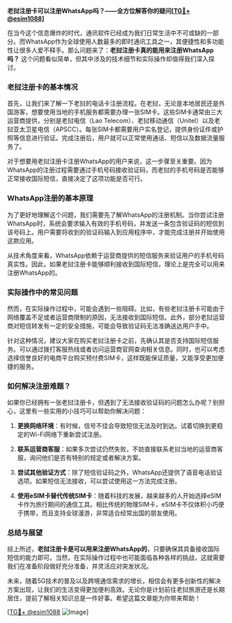 **老挝注册卡可以注册WhatsApp吗？——全方位解答你的疑问[[TG💪+ @esim1088](https://t.me/s/esim1088)]**

在当今这个信息爆炸的时代，通讯软件已经成为我们日常生活中不可或缺的一部分。而WhatsApp作为全球使用人数最多的即时通讯工具之一，其便捷性和多功能性让很多人爱不释手。那么问题来了：**老挝注册卡真的能用来注册WhatsApp吗？** 这个问题看似简单，但其中涉及的技术细节和实际操作却值得我们深入探讨。

### 老挝注册卡的基本情况

首先，让我们来了解一下老挝的电话卡注册流程。在老挝，无论是本地居民还是外国游客，想要使用当地的手机服务都需要办理一张SIM卡。这些SIM卡通常由三大运营商提供，分别是老挝电信（Lao Telecom）、老挝移动通信（Unitel）以及老挝亚太卫星电信（APSCC）。每张SIM卡都需要用户实名登记，提供身份证件或护照等信息进行验证。完成注册后，用户就可以正常使用通话、短信以及数据流量服务了。

对于想要用老挝注册卡注册WhatsApp的用户来说，这一步骤至关重要。因为WhatsApp的注册过程需要通过手机号码接收验证码，而老挝的手机号码是否能够正常接收国际短信，直接决定了这项功能是否可行。

### WhatsApp注册的基本原理

为了更好地理解这个问题，我们需要先了解WhatsApp的注册机制。当你尝试注册WhatsApp时，系统会要求输入有效的手机号码，并发送一条包含验证码的短信到该号码上。用户需要将收到的验证码输入到应用程序中，才能完成注册并开始使用这款应用。

从技术角度来看，WhatsApp依赖于运营商提供的短信服务来验证用户的手机号码真实性。因此，如果老挝注册卡能够顺利接收到国际短信，理论上是完全可以用来注册WhatsApp的。

### 实际操作中的常见问题

然而，在实际操作过程中，可能会遇到一些阻碍。比如，有些老挝注册卡可能由于网络覆盖不足或者运营商限制的原因，无法接收到国际短信。此外，部分老挝运营商对短信转发有一定的安全措施，可能会导致验证码无法准确送达用户手中。

针对这种情况，建议大家在购买老挝注册卡之前，先确认其是否支持国际短信服务。可以通过拨打客服热线或者访问运营商官网查询相关信息。同时，也可以考虑选择信誉良好的电商平台购买预付费SIM卡，这样既能保证质量，又能享受更加便捷的服务。

### 如何解决注册难题？

如果你已经拥有一张老挝注册卡，但遇到了无法接收验证码的问题怎么办呢？别担心，这里有一些实用的小技巧可以帮助你解决问题：

1. **更换网络环境**：有时候，信号不佳会导致短信无法及时到达。试着切换到更稳定的Wi-Fi网络下重新尝试注册。
   
2. **联系运营商客服**：如果多次尝试仍然失败，不妨直接联系老挝当地的运营商客服，询问他们是否有特别的规定或者解决方案。

3. **尝试其他验证方式**：除了短信验证码之外，WhatsApp还提供了语音电话验证选项。如果短信无法接收，可以尝试使用这一方法完成注册。

4. **使用eSIM卡替代传统SIM卡**：随着科技的发展，越来越多的人开始选择eSIM卡作为旅行期间的通信工具。相比传统的物理SIM卡，eSIM卡不仅体积小巧便于携带，而且支持全球漫游，非常适合经常出国的朋友使用。

### 总结与展望

综上所述，**老挝注册卡是可以用来注册WhatsApp的**，只要确保其具备接收国际短信的能力即可。当然，在实际操作过程中也可能面临各种各样的挑战，这就需要我们在准备阶段做好充分准备，并灵活应对突发状况。

未来，随着5G技术的普及以及跨境通信需求的增长，相信会有更多创新性的解决方案出现，让我们的生活变得更加便利高效。无论你是计划前往老挝旅游还是长期居住，提前了解相关知识总是一件好事。希望这篇文章能为你带来帮助！

[[TG💪+ @esim1088](https://t.me/s/esim1088) ![Image](https://i.postimg.cc/4NQfJmqS/Snipaste-2025-05-13-00-14-12.png)]